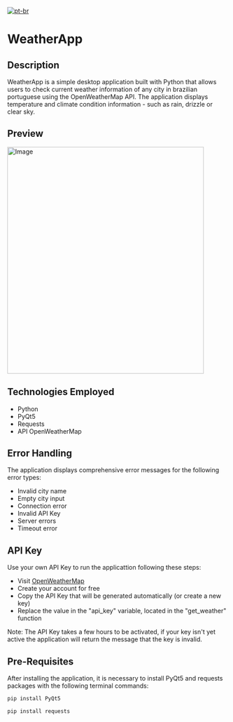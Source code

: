 [![pt-br](https://img.shields.io/badge/lang-pt--br-green.svg)](https://github.com/LimaFelipeGS/WeatherApp/blob/main/README.md)

# WeatherApp

## Description

WeatherApp is a simple desktop application built with Python that allows users to check current weather information of any city in brazilian portuguese using the OpenWeatherMap API. The application displays temperature and climate condition information - such as rain, drizzle or clear sky.

## Preview
<img width="449" height="517" alt="Image" src="https://github.com/user-attachments/assets/b81630b3-9d4a-4965-808b-65052fa14e76" />

## Technologies Employed

- Python
- PyQt5
- Requests
- API OpenWeatherMap

## Error Handling

The application displays comprehensive error messages for the following error types:

- Invalid city name
- Empty city input
- Connection error
- Invalid API Key
- Server errors
- Timeout error

## API Key

Use your own API Key to run the applicattion following these steps:
- Visit [OpenWeatherMap](https://openweathermap.org/)
- Create your account for free
- Copy the API Key that will be generated automatically (or create a new key)
- Replace the value in the "api_key" variable, located in the "get_weather" function

Note: The API Key takes a few hours to be activated, if your key isn't yet active the application will return the message that the key is invalid.

## Pre-Requisites

After installing the application, it is necessary to install PyQt5 and requests packages with the following terminal commands:

```bash
pip install PyQt5
```

```bash
pip install requests
```
